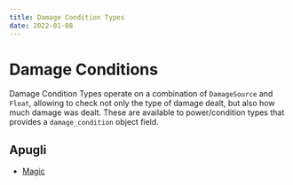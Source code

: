 ```yaml
---
title: Damage Condition Types
date: 2022-01-08
---
```


# Damage Conditions

Damage Condition Types operate on a combination of `DamageSource` and `Float`, allowing to check not only the type of damage dealt, but also how much damage was dealt. These are available to power/condition types that provides a `damage_condition` object field.

## Apugli
- [Magic](magic)